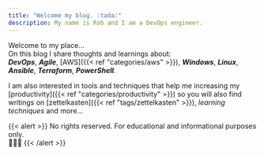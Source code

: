 ```yaml
---
title: "Welcome my blog. :tada:"
description: My name is Rob and I am a DevOps engineer.
---
```

<!-- 
 {{< lead >}}
My name is Rob and I am an experienced IT professional.
{{< /lead >}}
 -->
Welcome to my place... <br />
On this blog I share thoughts and learnings about:<br /> ***DevOps***, ***Agile***, [AWS]({{< ref "categories/aws" >}}), ***Windows***, ***Linux***, ***Ansible***, ***Terraform***, ***PowerShell***.

I am also interested in tools and techniques that help me increasing my [productivity]({{< ref "categories/productivity" >}}) so you will also find writings on [zettelkasten]({{< ref "tags/zettelkasten" >}}), _learning techniques_ and more...

{{< alert >}}
No rights reserved. For educational and informational purposes only. <br />👨🏻‍💻
{{< /alert >}}

